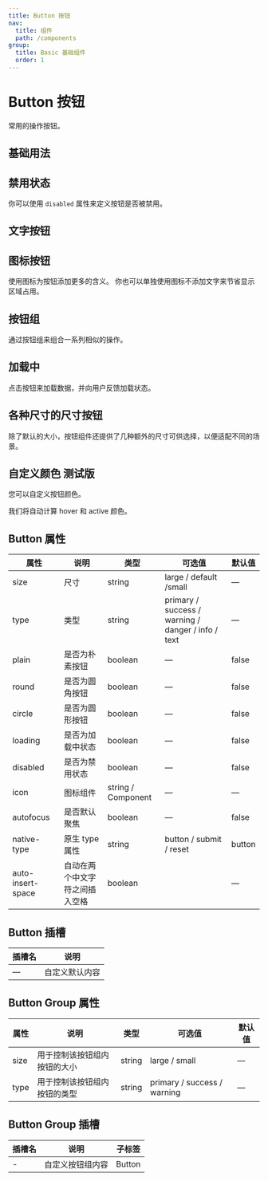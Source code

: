 ```yaml
---
title: Button 按钮
nav:
  title: 组件
  path: /components
group:
  title: Basic 基础组件
  order: 1
---
```


# Button 按钮

常用的操作按钮。

## 基础用法

<code src="./demos/basic.tsx" desc="使用 `type`、`plain`、`round` 和 `circle` 来定义按钮的样式。"></code>

## 禁用状态

你可以使用 `disabled` 属性来定义按钮是否被禁用。

<code src="./demos/disabled.tsx" desc=" 使用 `disabled` 属性来控制按钮是否为禁用状态。 该属性接受一个 `Boolean` 类型的值。"></code>

## 文字按钮

<code src="./demos/text.tsx" desc="没有边框和背景色的按钮。"></code>

## 图标按钮

使用图标为按钮添加更多的含义。 你也可以单独使用图标不添加文字来节省显示区域占用。

<code src="./demos/icon.tsx" desc="使用 `icon` 属性来为按钮添加图标。 你可以在 Element Plus icon 组件里找到 Element Plus 提供的内置图标。 通过向右方添加`<i>`标签来添加图标， 你也可以使用自定义图标。"></code>

## 按钮组

通过按钮组来组合一系列相似的操作。

<code src="./demos/group.tsx" desc="使用标签 `<el-button-group>` 来给按钮分组。"></code>

## 加载中

点击按钮来加载数据，并向用户反馈加载状态。

<code src="./demos/loading.tsx" desc=" 设置 `loading` 属性，当设置为 `true` 时即为加载中。"></code>

## 各种尺寸的尺寸按钮

除了默认的大小，按钮组件还提供了几种额外的尺寸可供选择，以便适配不同的场景。

<code src="./demos/size.tsx" desc=" Use attribute `size` to set additional sizes with `large`, `small`."></code>

## 自定义颜色 <el-tag>测试版</el-tag>

您可以自定义按钮颜色。

我们将自动计算 hover 和 active 颜色。

<code src="./demos/custom.tsx"></code>

## Button 属性

| 属性                | 说明              | 类型                 | 可选值                                                | 默认值    |
| ----------------- | --------------- | ------------------ | -------------------------------------------------- | ------ |
| size              | 尺寸              | string             | large / default /small                             | —      |
| type              | 类型              | string             | primary / success / warning / danger / info / text | —      |
| plain             | 是否为朴素按钮         | boolean            | —                                                  | false  |
| round             | 是否为圆角按钮         | boolean            | —                                                  | false  |
| circle            | 是否为圆形按钮         | boolean            | —                                                  | false  |
| loading           | 是否为加载中状态        | boolean            | —                                                  | false  |
| disabled          | 是否为禁用状态         | boolean            | —                                                  | false  |
| icon              | 图标组件            | string / Component | —                                                  | —      |
| autofocus         | 是否默认聚焦          | boolean            | —                                                  | false  |
| native-type       | 原生 type 属性      | string             | button / submit / reset                            | button |
| auto-insert-space | 自动在两个中文字符之间插入空格 | boolean            |                                                    | —      |

## Button 插槽

| 插槽名 | 说明      |
| --- | ------- |
| —   | 自定义默认内容 |

## Button Group 属性

| 属性   | 说明             | 类型     | 可选值                         | 默认值 |
| ---- | -------------- | ------ | --------------------------- | --- |
| size | 用于控制该按钮组内按钮的大小 | string | large / small               | —   |
| type | 用于控制该按钮组内按钮的类型 | string | primary / success / warning | —   |

## Button Group 插槽

| 插槽名 | 说明       | 子标签    |
| --- | -------- | ------ |
| -   | 自定义按钮组内容 | Button |
